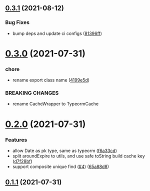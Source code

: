 ## [0.3.1](https://github.com/zcong1993/typeorm-cache/compare/v0.3.0...v0.3.1) (2021-08-12)

### Bug Fixes

- bump deps and update ci configs ([81396ff](https://github.com/zcong1993/typeorm-cache/commit/81396ffa18c939d7e7da30f0a594bf65abfa619f))

# [0.3.0](https://github.com/zcong1993/typeorm-cache/compare/v0.2.0...v0.3.0) (2021-07-31)

### chore

- rename export class name ([4199e5d](https://github.com/zcong1993/typeorm-cache/commit/4199e5de0d315359560be8bb0d0f40103bebe49e))

### BREAKING CHANGES

- rename CacheWrapper to TypeormCache

# [0.2.0](https://github.com/zcong1993/typeorm-cache/compare/v0.1.1...v0.2.0) (2021-07-31)

### Features

- allow Date as pk type, same as typeorm ([f6a33cd](https://github.com/zcong1993/typeorm-cache/commit/f6a33cdf6349c5b0ba858ab529149908e0efe061))
- split aroundExpire to utils, and use safe toString build cache key ([d7f28bf](https://github.com/zcong1993/typeorm-cache/commit/d7f28bf44f7609b512d810addfb87b2eeaa16243))
- support composite unique find ([#4](https://github.com/zcong1993/typeorm-cache/issues/4)) ([65a88d8](https://github.com/zcong1993/typeorm-cache/commit/65a88d86c010e5c333242bf1bfbb4eb812d8ed15))

## [0.1.1](https://github.com/zcong1993/typeorm-cache/compare/v0.1.0...v0.1.1) (2021-07-31)
